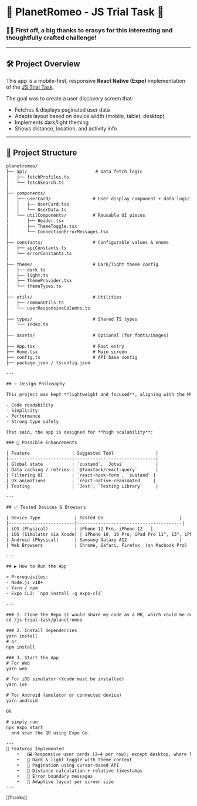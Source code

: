# 🌈 PlanetRomeo - JS Trial Task 📱

### 👋🏼 First off, a big thanks to **erasys** for this interesting and thoughtfully crafted challenge!

---

## 🛠 Project Overview

This app is a mobile-first, responsive **React Native (Expo)** implementation of the [JS Trial Task](https://github.com/erasys/js-trial-task).

The goal was to create a user discovery screen that:

- Fetches & displays paginated user data
- Adapts layout based on device width (mobile, tablet, desktop)
- Implements dark/light theming
- Shows distance, location, and activity info

---

## 🧱 Project Structure

```txt
planetromeo/
├── api/                          # Data fetch logic
│   ├── fetchProfiles.ts
│   └── fetchSearch.ts
│
├── components/
│   ├── userCard/                # User display component + data logic
│   │   ├── UserCard.tsx
│   │   └── UserData.ts
│   └── utilComponents/          # Reusable UI pieces
│       ├── Header.tsx
│       ├── ThemeToggle.tsx
│       └── ConnectionErrorMessages.tsx
│
├── constants/                   # Configurable values & enums
│   ├── apiConstants.ts
│   └── errorConstants.ts
│
├── theme/                       # Dark/light theme config
│   ├── dark.ts
│   ├── light.ts
│   ├── ThemeProvider.tsx
│   └── themeTypes.ts
│
├── utils/                       # Utilities
│   ├── commonUtils.ts
│   └── userResponsiveColumns.ts
│
├── types/                       # Shared TS types
│   └── index.ts
│
├── assets/                      # Optional (for fonts/images)
│
├── App.tsx                      # Root entry
├── Home.tsx                     # Main screen
├── config.ts                    # API base config
├── package.json / tsconfig.json

---

## ✨ Design Philosophy

This project was kept **lightweight and focused**, aligning with the MVP scope. It intentionally avoids external state libraries like `zustand` or `react-query` to prioritize:

- Code readability
- Simplicity
- Performance
- Strong type safety

That said, the app is designed for **high scalability**:

### 🔮 Possible Enhancements

| Feature                | Suggested Tool                |
|------------------------|-------------------------------|
| Global state           | `zustand`, `Jotai`            |
| Data caching / retries | `@tanstack/react-query`       |
| Filtering UI           | `react-hook-form`, `zustand` |
| UX animations          | `react-native-reanimated`    |
| Testing                | `Jest`, `Testing Library`     |

---

## ✅ Tested Devices & Browsers

| Device Type             | Tested On                             |
|-------------------------|----------------------------------------|
| iOS (Physical)          | iPhone 12 Pro, iPhone 12   |
| iOS (Simulator via Xcode) | iPhone 16, 16 Pro, iPad Pro 11", 13", iPhone 15 Pro, iPhone15 |
| Android (Physical)      | Samsung Galaxy A12                    |
| Web Browsers            | Chrome, Safari, Firefox  (on Macbook Pro)             |

---

## ▶️ How to Run the App

> Prerequisites:
- Node.js v18+
- Yarn / npm
- Expo CLI: `npm install -g expo-cli`

---

### 1. Clone the Repo (I would share my code as a MR, which could be downloaded, probably, or cloned)
cd /js-trial-task/planetromeo

### 2. Install Dependencies
yarn install
# or
npm install

### 3. Start the App
# For Web
yarn web

# For iOS simulator (Xcode must be installed)
yarn ios

# For Android (emulator or connected device)
yarn android

OR

# simply run
npx expo start
  and scan the QR using Expo Go.

---
📸 Features Implemented
	•	🖼 Responsive user cards (2–4 per row); except desktop, where leverage of wide screen allows multiple cards in single row
	•	🔦 Dark & light toggle with theme context
	•	🔁 Pagination using cursor-based API
	•	📏 Distance calculation + relative timestamps
	•	🎯 Error boundary messages
	•	💅 Adaptive layout per screen size
---

🌈Thanks🌈
